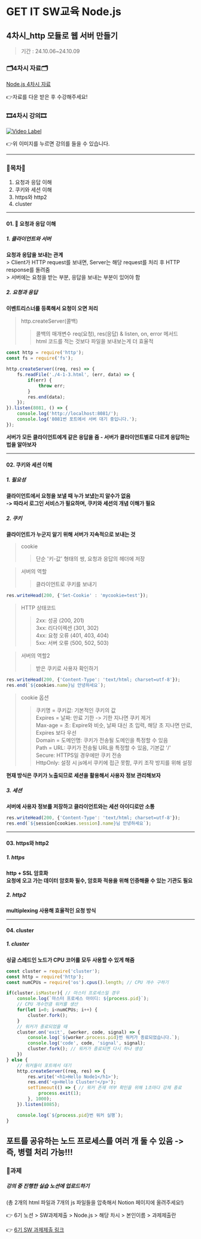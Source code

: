 # GET IT SW교육 Node.js
## 4차시_http 모듈로 웹 서버 만들기
> 기간 : 24.10.06~24.10.09

### 🗂️4차시 자료🗂️
[Node.js 4차시 자료](https://github.com/getit-knu/Get-Node.js/blob/main/3%EC%B0%A8%EC%8B%9C/GETIT%205%EA%B8%B0%20SW%20Node%EA%B5%90%EC%9C%A1%203%EC%B0%A8%EC%8B%9C.pdf)

👉자료를 다운 받은 후 수강해주세요!

### 🎞️4차시 강의🎞️
[![Video Label](http://img.youtube.com/vi/vYOBr20ITYM/0.jpg)](https://www.youtube.com/watch?v=vYOBr20ITYM)

👉위 이미지를 누르면 강의를 들을 수 있습니다.

---

### 🚀목차🚀
1. 요청과 응답 이해
2. 쿠키와 세션 이해
3. https와 http2
4. cluster

---

#### 01. 🌿 요청과 응답 이해
##### 1. 클라이언트와 서버
**요청과 응답을 보내는 관계**   
    > Client가 HTTP request를 보내면, Server는 해당 request를 처리 후 HTTP response를 돌려줌   
    > 서버에는 요청을 받는 부분, 응답을 보내는 부분이 있어야 함

##### 2. 요청과 응답
**이벤트리스너를 등록해서 요청이 오면 처리**
  > http.createServer(콜백)
  >> 콜백의 매개변수 req(요청), res(응답) & listen, on, error 메서드   
  >> html 코드를 적는 것보다 파일을 보내보는게 더 효율적

```js
const http = require('http');
const fs = require('fs');

http.createServer((req, res) => {
    fs.readFile('./4-1-3.html', (err, data) => {
        if(err) {
            throw err;
        }
        res.end(data);
    });
}).listen(8081, () => {
    console.log('http://localhost:8081/');
    console.log('8081번 포트에서 서버 대기 중입니다.');
});
```

**서버가 모든 클라이언트에게 같은 응답을 줌 - 서버가 클라이언트별로 다르게 응답하는 법을 알아보자**

---

#### 02. 쿠키와 세션 이해
##### 1. 필요성
**클라이언트에서 요청을 보낼 때 누가 보냈는지 알수가 없음**   
**-> 따라서 로그인 서비스가 필요하며, 쿠키와 세션의 개념 이해가 필요**

##### 2. 쿠키
**클라이언트가 누군지 알기 위해 서버가 지속적으로 보내는 것**

   > cookie
   >> 단순 '키-값' 형태의 쌍, 요청과 응답의 헤더에 저장

   > 서버의 역할
   >> 클라이언트로 쿠키를 보내기
```js
res.writeHead(200, {'Set-Cookie' : 'mycookie=test'});
```

   > HTTP 상태코드
   >> 2xx: 성공 (200, 201)   
   >> 3xx: 리다이렉션 (301, 302)   
   >> 4xx: 요청 오류 (401, 403, 404)   
   >> 5xx: 서버 오류 (500, 502, 503)   

   > 서버의 역할2
   >> 받은 쿠키로 사용자 확인하기
```js
res.writeHead(200, {'Content-Type': 'text/html; charset=utf-8'});
res.end(`${cookies.name}님 안녕하세요`);
```

   > cookie 옵션
   >> 쿠키명 = 쿠키값: 기본적인 쿠키의 값   
>   > Expires = 날짜: 만료 기한 -> 기한 지나면 쿠키 제거   
>   > Max-age = 초: Expire와 비슷, 날짜 대신 초 입력, 해당 초 지나면 만료, Expires 보다 우선   
>   > Domain = 도메인명: 쿠키가 전송될 도메인을 특정할 수 있음   
>   > Path = URL: 쿠키가 전송될 URL을 특정할 수 있음, 기본값 '/'   
>   > Secure: HTTPS일 경우에만 쿠키 전송   
>   > HttpOnly: 설정 시 js에서 쿠키에 접근 못함, 쿠키 조작 방지를 위해 설정

**현재 방식은 쿠키가 노출되므로 세션을 활용해서 사용자 정보 관리해보자**

##### 3. 세션
**서버에 사용자 정보를 저장하고 클라이언트와는 세션 아이디로만 소통**

```js
res.writeHead(200, {'Content-Type': 'text/html; charset=utf-8'});
res.end(`${session[cookies.session].name}님 안녕하세요`);
```

---

#### 03. https와 http2
##### 1. https
**http + SSL 암호화**   
**요청에 오고 가는 데이터 암호화 필수, 암호화 적용을 위해 인증해줄 수 있는 기관도 필요**

##### 2. http2
**multiplexing 사용해 효율적인 요청 방식**

---

#### 04. cluster
##### 1. cluster
**싱글 스레드인 노드가 CPU 코어를 모두 사용할 수 있게 해줌**

```js
const cluster = require('cluster');
const http = require('http');
const numCPUs = require('os').cpus().length; // CPU 개수 구하기

if(cluster.isMaster){ // 마스터 프로세스일 경우
    console.log(`마스터 프로세스 아이디: ${process.pid}`);
    // CPU 개수만큼 워커를 생산
    for(let i=0; i<numCPUs; i++) {
        cluster.fork();
    }
    // 워커가 종료되었을 때
    cluster.on('exit', (worker, code, signal) => {
        console.log(`${worker.process.pid}번 워커가 종료되었습니다.`);
        console.log('code', code, 'signal', signal);
        cluster.fork(); // 워커가 종료되면 다시 하나 생성
    })
} else {
    // 워커들이 포트에서 대기
    http.createServer((req, res) => {
        res.write('<h1>Hello Node1</h1>');
        res.end('<p>Hello Cluster!</p>');
        setTimeout(() => { // 워커 존재 여부 확인을 위해 1초마다 강제 종료
            process.exit(1);
        }, 1000);
    }).listen(8085);

    console.log(`${process.pid}번 워커 실행`);
}
```

**포트를 공유하는 노드 프로세스를 여러 개 둘 수 있음 -> 즉, 병렬 처리 가능!!!**
---

### 📢과제
##### 강의 중 진행한 실습 노션에 업로드하기
(총 2개의 html 파일과 7개의 js 파일들을 압축해서 Notion 페이지에 올려주세요!)

👉 6기 노션 > SW과제제출 > Node.js > 해당 차시 > 본인이름 > 과제제출란

👉 [6기 SW 과제제출 링크](https://www.notion.so/SW-8502eeef321b43e2ad13ece0f626be33)
